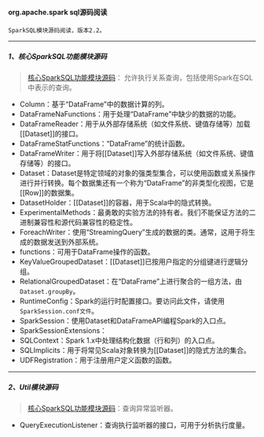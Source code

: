 
#### org.apache.spark sql源码阅读
    SparkSQL模块源码阅读，版本2.2。

-----
##### 1、核心SparkSQL功能模块源码
> [核心SparkSQL功能模块源码](src/main/scala/org/apache/spark/sql)： 允许执行关系查询，包括使用Spark在SQL中表示的查询。
* Column：基于“DataFrame”中的数据计算的列。
* DataFrameNaFunctions：用于处理“DataFrame”中缺少的数据的功能。
* DataFrameReader：用于从外部存储系统（如文件系统、键值存储等）加载[[Dataset]]的接口。
* DataFrameStatFunctions：“DataFrame”的统计函数。
* DataFrameWriter：用于将[[Dataset]]写入外部存储系统（如文件系统、键值存储等）的接口。
* Dataset：Dataset是特定领域的对象的强类型集合，可以使用函数或关系操作进行并行转换。每个数据集还有一个称为“DataFrame”的非类型化视图，它是[[Row]]的数据集。
* DatasetHolder：[[Dataset]]的容器，用于Scala中的隐式转换。
* ExperimentalMethods：最勇敢的实验方法的持有者。我们不能保证方法的二进制兼容性和源代码兼容性的稳定性。
* ForeachWriter：使用“StreamingQuery”生成的数据的类。通常，这用于将生成的数据发送到外部系统。
* functions：可用于DataFrame操作的函数。
* KeyValueGroupedDataset：[[Dataset]]已按用户指定的分组键进行逻辑分组。
* RelationalGroupedDataset：在“DataFrame”上进行聚合的一组方法，由`Dataset.groupBy`。
* RuntimeConfig：Spark的运行时配置接口。要访问此文件，请使用`SparkSession.conf文件`。
* SparkSession：使用Dataset和DataFrameAPI编程Spark的入口点。
* SparkSessionExtensions：
* SQLContext：Spark 1.x中处理结构化数据（行和列）的入口点。
* SQLImplicits：用于将常见Scala对象转换为[[Dataset]]的隐式方法的集合。
* UDFRegistration：用于注册用户定义函数的函数。

-----
##### 2、Util模块源码
> [核心SparkSQL功能模块源码](src/main/scala/org/apache/spark/sql/util)：查询异常监听器。
* QueryExecutionListener：查询执行监听器的接口，可用于分析执行度量。

